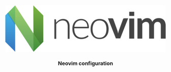 <div align="center">
  <img src="./logo/neovim.png">
</div>

<h3 align="center">Neovim configuration</h3>
